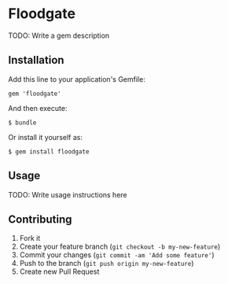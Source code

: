 # Floodgate

TODO: Write a gem description

## Installation

Add this line to your application's Gemfile:

    gem 'floodgate'

And then execute:

    $ bundle

Or install it yourself as:

    $ gem install floodgate

## Usage

TODO: Write usage instructions here

## Contributing

1. Fork it
2. Create your feature branch (`git checkout -b my-new-feature`)
3. Commit your changes (`git commit -am 'Add some feature'`)
4. Push to the branch (`git push origin my-new-feature`)
5. Create new Pull Request
